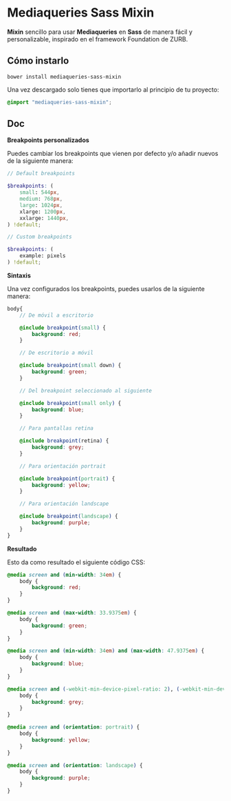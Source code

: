 # Mediaqueries Sass Mixin

**Mixin** sencillo para usar **Mediaqueries** en **Sass** de manera fácil y personalizable, inspirado en el framework Foundation de ZURB.

## Cómo instarlo

```
bower install mediaqueries-sass-mixin
```

Una vez descargado solo tienes que importarlo al principio de tu proyecto:

```scss
@import "mediaqueries-sass-mixin";
```

## Doc

**Breakpoints personalizados**

Puedes cambiar los breakpoints que vienen por defecto y/o añadir nuevos de la siguiente manera:

```scss
// Default breakpoints

$breakpoints: (
    small: 544px,
    medium: 768px,
    large: 1024px,
    xlarge: 1200px,
    xxlarge: 1440px,
) !default;

// Custom breakpoints

$breakpoints: (
    example: pixels
) !default;
```

**Sintaxis**

Una vez configurados los breakpoints, puedes usarlos de la siguiente manera:

```scss
body{
    // De móvil a escritorio

    @include breakpoint(small) {
        background: red;
    }

    // De escritorio a móvil

    @include breakpoint(small down) {
        background: green;
    }

    // Del breakpoint seleccionado al siguiente

    @include breakpoint(small only) {
        background: blue;
    }

    // Para pantallas retina

    @include breakpoint(retina) {
        background: grey;
    }

    // Para orientación portrait

    @include breakpoint(portrait) {
        background: yellow;
    }

    // Para orientación landscape

    @include breakpoint(landscape) {
        background: purple;
    }
}
```

**Resultado**

Esto da como resultado el siguiente código CSS:

```css
@media screen and (min-width: 34em) {
    body {
        background: red;
    }
}

@media screen and (max-width: 33.9375em) {
    body {
        background: green;
    }
}

@media screen and (min-width: 34em) and (max-width: 47.9375em) {
    body {
        background: blue;
    }
}

@media screen and (-webkit-min-device-pixel-ratio: 2), (-webkit-min-device-pixel-ratio: 2), (min-resolution: 192dpi) {
    body {
        background: grey;
    }
}

@media screen and (orientation: portrait) {
    body {
        background: yellow;
    }
}

@media screen and (orientation: landscape) {
    body {
        background: purple;
    }
}
```
